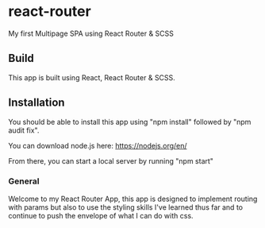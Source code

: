 # react-router
My first Multipage SPA using React Router &amp; SCSS

## Build
This app is built using React, React Router & SCSS.

## Installation
You should be able to install this app using "npm install" followed by "npm audit fix".

You can download node.js here: https://nodejs.org/en/

From there, you can start a local server by running "npm start"

### General
Welcome to my React Router App, this app is designed to implement routing with params but also to use the styling skills I've learned thus far and to continue to push the envelope of what I can do with css.